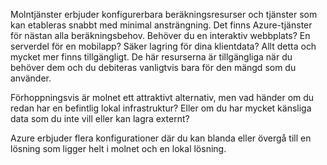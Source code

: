 Molntjänster erbjuder konfigurerbara beräkningsresurser och tjänster som kan etableras snabbt med minimal ansträngning. Det finns Azure-tjänster för nästan alla beräkningsbehov. Behöver du en interaktiv webbplats? En serverdel för en mobilapp? Säker lagring för dina klientdata? Allt detta och mycket mer finns tillgängligt. De här resurserna är tillgängliga när du behöver dem och du debiteras vanligtvis bara för den mängd som du använder.

Förhoppningsvis är molnet ett attraktivt alternativ, men vad händer om du redan har en befintlig lokal infrastruktur? Eller om du har mycket känsliga data som du inte vill eller kan lagra externt?

Azure erbjuder flera konfigurationer där du kan blanda eller övergå till en lösning som ligger helt i molnet och en lokal lösning.
